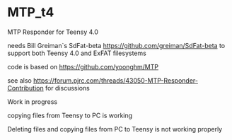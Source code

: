 # MTP_t4

MTP Responder for Teensy 4.0

needs Bill Greiman`s SdFat-beta https://github.com/greiman/SdFat-beta to support both Teensy 4.0 and ExFAT filesystems
 
code is based on https://github.com/yoonghm/MTP

see also https://forum.pjrc.com/threads/43050-MTP-Responder-Contribution for discussions

Work in progress

copying files from Teensy to PC is working

Deleting files and copying files from PC to Teensy is not working properly 
